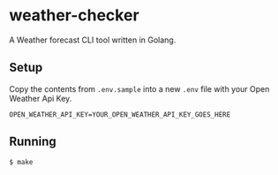 # weather-checker

A Weather forecast CLI tool written in Golang.

## Setup

Copy the contents from `.env.sample` into a new `.env` file with your Open Weather Api Key.

```
OPEN_WEATHER_API_KEY=YOUR_OPEN_WEATHER_API_KEY_GOES_HERE
```

## Running

```
$ make
```
